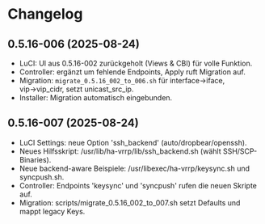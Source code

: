 # Changelog

## 0.5.16-006 (2025-08-24)
- LuCI: UI aus 0.5.16-002 zurückgeholt (Views & CBI) für volle Funktion.
- Controller: ergänzt um fehlende Endpoints, Apply ruft Migration auf.
- Migration: `migrate_0.5.16_002_to_006.sh` für interface→iface, vip→vip_cidr, setzt unicast_src_ip.
- Installer: Migration automatisch eingebunden.

## 0.5.16-007 (2025-08-24)
- LuCI Settings: neue Option 'ssh_backend' (auto/dropbear/openssh).
- Neues Hilfsskript: /usr/lib/ha-vrrp/lib/ssh_backend.sh (wählt SSH/SCP-Binaries).
- Neue backend-aware Beispiele: /usr/libexec/ha-vrrp/keysync.sh und syncpush.sh.
- Controller: Endpoints 'keysync' und 'syncpush' rufen die neuen Skripte auf.
- Migration: scripts/migrate_0.5.16_002_to_007.sh setzt Defaults und mappt legacy Keys.

